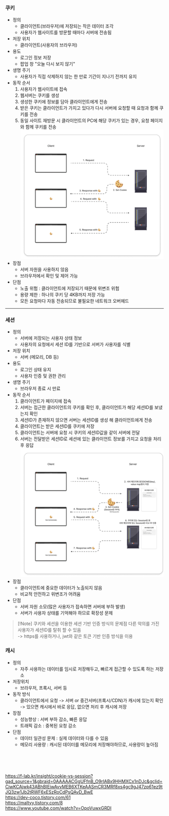 ### 쿠키
- 정의
  - 클라이언트(브라우저)에 저장되는 작은 데이터 조각
  - 사용자가 웹사이트를 방문할 때마다 서버에 전송됨
- 저장 위치
  - 클라이언트(사용자의 브라우저)
- 용도
  - 로그인 정보 저장
  - 팝업 창 "오늘 다시 보지 않기"
- 생명 주기
  - 사용자가 직접 삭제하지 않는 한 만료 기간이 지나기 전까지 유지
- 동작 순서
  1. 사용자가 웹사이트에 접속
  2. 웹서버는 쿠키를 생성
  3. 생성한 쿠키에 정보를 담아 클라이언트에게 전송
  4. 받은 쿠키는 클라이언트가 가지고 있다가 다시 서버에 요청할 때 요청과 함께 쿠키를 전송
  5. 동일 사이트 재방문 시 클라이언트의 PC에 해당 쿠키가 있는 경우, 요청 페이지와 함께 쿠키를 전송
![alt text](/network/img/cookie-session_cookie.png)
- 장점
  - 서버 자원을 사용하지 않음
  - 브라우저에서 확인 및 제어 가능
- 단점
  - 노출 위험 : 클라이언트에 저장되기 때문에 위변조 위험
  - 용량 제한 : 하나의 쿠키 당 4KB까지 저장 가능
  - 모든 요청마다 자동 전송되므로 불필요한 네트워크 오버헤드

---

### 세션
- 정의
  - 서버에 저장되는 사용자 상태 정보
  - 사용자의 요청에서 세션 ID를 기반으로 서버가 사용자를 식별
- 저장 위치
  - 서버 (메모리, DB 등)
- 용도
  - 로그인 상태 유지
  - 사용자 인증 및 권한 관리
- 생명 주기
  - 브라우저 종료 시 만료
- 동작 순서
  1. 클라이언트가 페이지에 접속
  2. 서버는 접근한 클라이언트의 쿠키를 확인 후, 클라이언트가 해당 세션ID를 보냈는지 확인
  3. 세션ID가 존재하지 않으면 서버는 세션ID를 생성 해 클라이언트에게 전송
  4. 클라이언트는 받은 세션ID를 쿠키에 저장
  5. 클라이언트는 서버에 요청 시 쿠키의 세션ID값을 같이 서버에 전달
  6. 서버는 전달받은 세션ID로 세션에 있는 클라이언트 정보를 가지고 요청을 처리 후 응답
![alt text](/network/img/cookie-session_session.png)
- 장점
  - 클라이언트에 중요한 데이터가 노출되지 않음
  - 비교적 안전하고 위변조가 어려움
- 단점
  - 서버 자원 소모(많은 사용자가 접속하면 서버에 부하 발생)
  - 서버가 사용자 상태를 기억해야 하므로 확장성 문제
> [!Note] 쿠키와 세션을 이용한 세션 기반 인증 방식의 문제점
> 다른 악의를 가진 사용자가 세션ID를 탈취 할 수 있음<br>
> -> https를 사용하거나, jwt와 같은 토큰 기반 인증 방식을 이용

### 캐시
- 정의
  - 자주 사용하는 데이터를 임시로 저장해두고, 빠르게 접근할 수 있도록 하는 저장소
- 저장위치
  - 브라우저, 프록시, 서버 등
- 동작 방식
  - 클라이언트에서 요청 -> 서버 or 중간서버(프록시/CDN)가 캐시에 있는지 확인 -> 있으면 캐시에서 바로 응답, 없으면 처리 후 캐시에 저장
- 장점
  - 성능향상 : 서버 부하 감소, 빠른 응답
  - 트래픽 감소 : 중복된 요청 감소
- 단점
  - 데이터 일관성 문제 : 실제 데이터와 다를 수 있음
  - 메모리 사용량 : 캐시된 데이터를 메모리에 저장해야하므로, 사용량이 높아짐


<br><br><br><br>
https://f-lab.kr/insight/cookie-vs-session?gad_source=1&gbraid=0AAAAACGgUFfnB_O9rlABx9HHMXCx1nDJc&gclid=CjwKCAjwk43ABhBIEiwAvvMEB6XTKeAASmCR3MRf8xs4gc9gJ47zp61ez9tJQ3zw1Jb2tRWF6xESzRoCdPsQAvD_BwE<br>
https://dev-coco.tistory.com/61<br>
https://maltyy.tistory.com/8<br>
https://www.youtube.com/watch?v=OpoVuwxGRDI
